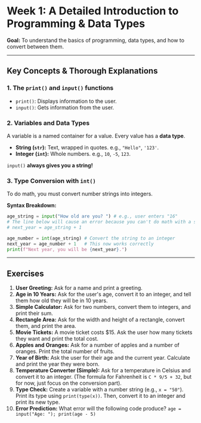 
# Week 1: A Detailed Introduction to Programming & Data Types

**Goal:** To understand the basics of programming, data types, and how to convert between them.

---

## Key Concepts & Thorough Explanations

### 1. The `print()` and `input()` functions
*   `print()`: Displays information to the user.
*   `input()`: Gets information from the user.

### 2. Variables and Data Types

A variable is a named container for a value. Every value has a **data type**.
*   **String (`str`):** Text, wrapped in quotes. e.g., `"Hello"`, `'123'`.
*   **Integer (`int`):** Whole numbers. e.g., `10`, `-5`, `123`.

`input()` **always gives you a string!**

### 3. Type Conversion with `int()`

To do math, you must convert number strings into integers.

**Syntax Breakdown:**
```python
age_string = input("How old are you? ") # e.g., user enters "16"
# The line below will cause an error because you can't do math with a string.
# next_year = age_string + 1 

age_number = int(age_string) # Convert the string to an integer
next_year = age_number + 1   # This now works correctly
print(f"Next year, you will be {next_year}.")
```

---

## Exercises

1.  **User Greeting:** Ask for a name and print a greeting.
2.  **Age in 10 Years:** Ask for the user's age, convert it to an integer, and tell them how old they will be in 10 years.
3.  **Simple Calculator:** Ask for two numbers, convert them to integers, and print their sum.
4.  **Rectangle Area:** Ask for the width and height of a rectangle, convert them, and print the area.
5.  **Movie Tickets:** A movie ticket costs $15. Ask the user how many tickets they want and print the total cost.
6.  **Apples and Oranges:** Ask for a number of apples and a number of oranges. Print the total number of fruits.
7.  **Year of Birth:** Ask the user for their age and the current year. Calculate and print the year they were born.
8.  **Temperature Converter (Simple):** Ask for a temperature in Celsius and convert it to an integer. (The formula for Fahrenheit is `C * 9/5 + 32`, but for now, just focus on the conversion part).
9.  **Type Check:** Create a variable with a number string (e.g., `x = "50"`). Print its type using `print(type(x))`. Then, convert it to an integer and print its new type.
10. **Error Prediction:** What error will the following code produce? `age = input("Age: "); print(age - 5)`

